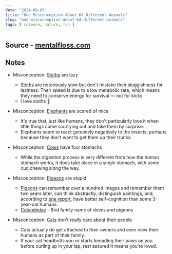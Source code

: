 ```yaml
---
date: "2024-08-05"
title: "One Misconception About 64 Different Animals"
slug: "one-misconception-about-64-different-animals"
tags: [ science, nature, fun ]
---
```




## Source - [mentalfloss.com][1]

## Notes
* Misconception: [Sloths][2] are lazy
  * [Sloths][2] are notoriously slow but don't mistake their sluggishness for laziness. Their speed is due to a low metabolic rate, which means they need to conserve energy for survival — not for kicks.
  * I love sloths 🦥
* Misconception: [Elephants][3] are scared of mice
  * It's true that, just like humans, they don't particularly love it when little things come scurrying out and take them by surprise.
  * Elephants seem to react genuinely negatively to the insects, perhaps because they don't want to get them up their trunks.
* Misconception: [Cows][4] have four stomachs
  * While the digestion process is very different from how the human stomach works, it does take place in a single stomach, with some cud chewing along the way.
* Misconception: [Pigeons][5] are stupid
  * [Pigeons][5] can remember over a hundred images and remember them two years later, can think abstractly, distinguish paintings, and, according to [one report][6], have better self-cognition than some 3-year-old humans.
  * [Columbidae][5] - Bird family name of doves and pigeons
* Misconception: [Cats][7] don't really care about their people
  * Cats actually do get attached to their owners and even view their humans as part of their family.
  * If your cat headbutts you or starts kneading their paws on you before curling up in your lap, rest assured it means you're loved.



   [1]: https://www.mentalfloss.com/posts/animal-misconceptions
   [2]: https://en.wikipedia.org/wiki/Sloth
   [3]: https://en.wikipedia.org/wiki/Elephant
   [4]: https://en.wikipedia.org/wiki/Cattle
   [5]: https://en.wikipedia.org/wiki/Columbidae
   [6]: https://www.sciencedaily.com/releases/2008/06/080613145535.htm
   [7]: https://en.wikipedia.org/wiki/Cat
